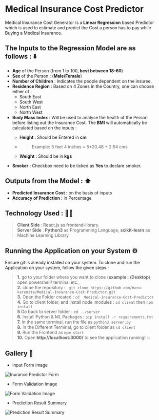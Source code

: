 # Medical Insurance Cost Predictor

Medical Insurance Cost Generator is a **Linear Regression** based Predictor which is used to estimate and predict the Cost a person has to pay while Buying a Medical Insurance.

## The Inputs to the Regression Model are as follows : ⬇️ 

- **Age** of the Person (from 1 to 100, **best between 18-60**)
- **Sex** of the Person : (**Male/Female**)
- **Number of Children** : Indicates the people dependent on the insuree.
- **Residence Region** : Based on 4 Zones in the Country, one can choose either of : 
    - South East
    - South West
    - North East
    - North West
- **Body Mass Index** : Will be used to analyse the health of the Person before listing out the Insurance Cost. The **BMI** will automatically be calculated based on the inputs : 
    - **Height** : Should be Entered in **cm** 
    - > Example: 5 feet 4 inches = 5*30.48 + 2.54 cms
    
    - **Weight** : Should be in **kgs**
- **Smoker** : Checkbox need to be ticked as **Yes** to declare smoker.

## Outputs from the Model : ⬆️
- **Predicted Insurance Cost** : on the basis of inputs
- **Accuracy of Prediction** : In Percentage

## Technology Used : 🧑‍💻 
> **Client Side** : React.js as frontend-library.  
> **Server Side** : **Python3** as Programming Language, **scikit-learn** as Machine Learning Library

## Running the Application on your System ⚙️

Ensure git is already installed on your system.
To clone and run the Application on your system, follow the given steps : 

> **1.** go to your folder where you want to clone (**example : /Desktop**), open powershell/ terminal etc.,  
> **2.** clone the repository : ``` git clone https://github.com/manu-karenite/Medical-Insurance-Cost-Predictor.git```  
> **3.** Open the Folder created : ```cd  Medical-Insurance-Cost-Predictor```  
> **4.** Go to client folder, and install node_modules : ```cd client``` then ```npm install```  
> **5** Go back to server folder : ```cd ../server```  
> **6.** Install Python & ML Packages : ```pip install -r requirements.txt```  
> **7.** In the same terminal, run the file as ```python3 server.py```  
> **8.** In the Different Terminal, go to client folder as ```cd client```  
> **9.** Run the Frontend as ```npm start```  
> **10.** Open **http://localhost:3000/** to see the application running! 💥  



## Gallery 📸
- Input Form Image

![Inurance Predictor Form](https://res.cloudinary.com/techbuy/image/upload/v1669879632/pic1_tgf5ah.png "Inurance Predictor Form")

- Form Validation Image

![Form Validation Image](https://res.cloudinary.com/techbuy/image/upload/v1669879632/pic2_anwubh.png "Form Validation Image")

- Prediction Result Summary

![Prediction Result Summary](https://res.cloudinary.com/techbuy/image/upload/v1669879632/pic3_d0bauf.png "Prediction Result Summary")
